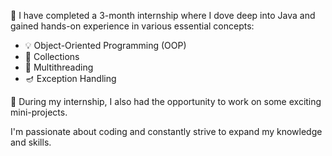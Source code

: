 🌱 I have completed a 3-month internship where I dove deep into Java and gained hands-on experience in various essential concepts:
- 💡 Object-Oriented Programming (OOP)
- 🧩 Collections
- 🚀 Multithreading
- 🪔 Exception Handling

🔨 During my internship, I also had the opportunity to work on some exciting mini-projects.

I'm passionate about coding and constantly strive to expand my knowledge and skills.

